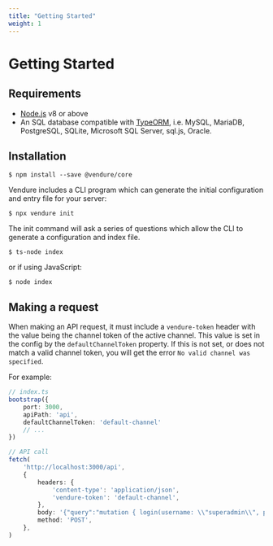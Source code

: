 ```yaml
---
title: "Getting Started"
weight: 1
---
```


# Getting Started

## Requirements
 
* [Node.js](https://nodejs.org/en/) v8 or above
* An SQL database compatible with [TypeORM](http://typeorm.io/#/), i.e. MySQL, MariaDB, PostgreSQL, SQLite, Microsoft SQL Server, sql.js, Oracle.
 
## Installation

```
$ npm install --save @vendure/core
```

Vendure includes a CLI program which can generate the initial configuration and entry file for your server:

```
$ npx vendure init
```

The init command will ask a series of questions which allow the CLI to generate a configuration and index file.

```
$ ts-node index
```

or if using JavaScript:
```
$ node index
```

## Making a request

When making an API request, it must include a `vendure-token` header with the value being the channel token of the active channel. This value is set in the config by the `defaultChannelToken` property. If this is not set, or does not match a valid channel token, you will get the error `No valid channel was specified`.

For example:
```TypeScript
// index.ts
bootstrap({
    port: 3000,
    apiPath: 'api',
    defaultChannelToken: 'default-channel'
    // ...
})
```

```TypeScript
// API call
fetch(
    'http://localhost:3000/api',
    {
        headers: {
            'content-type': 'application/json',
            'vendure-token': 'default-channel',
        },
        body: '{"query":"mutation { login(username: \\"superadmin\\", password: \\"superadmin\\") { user { id } } }"}',
        method: 'POST',
    },
)
```
